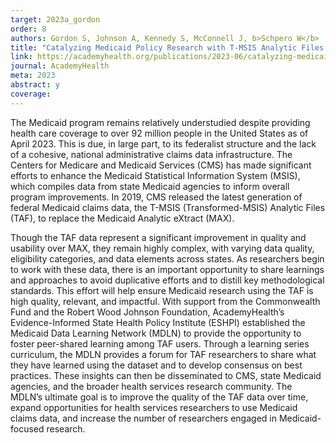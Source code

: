 ```yaml
---
target: 2023a_gordon
order: 8
authors: Gordon S, Johnson A, Kennedy S, McConnell J, b>Schpero W</b>
title: "Catalyzing Medicaid Policy Research with T-MSIS Analytic Files (TAF): Learnings from Year 1 of the Medicaid Data Learning Network (MDLN)"
link: https://academyhealth.org/publications/2023-06/catalyzing-medicaid-policy-research-t-msis-analytic-files-taf-learnings-year-1-medicaid-data-learning-network-mdln
journal: AcademyHealth
meta: 2023
abstract: y
coverage:
---
```

The Medicaid program remains relatively understudied despite providing health care coverage to over 92 million people in the United States as of April 2023. This is due, in large part, to its federalist structure and the lack of a cohesive, national administrative claims data infrastructure. The Centers for Medicare and Medicaid Services (CMS) has made significant efforts to enhance the Medicaid Statistical Information System (MSIS), which compiles data from state Medicaid agencies to inform overall program improvements. In 2019, CMS released the latest generation of federal Medicaid claims data, the T-MSIS (Transformed-MSIS) Analytic Files (TAF), to replace the Medicaid Analytic eXtract (MAX).

Though the TAF data represent a significant improvement in quality and usability over MAX, they remain highly complex, with varying data quality, eligibility categories, and data elements across states. As researchers begin to work with these data, there is an important opportunity to share learnings and approaches to avoid duplicative efforts and to distill key methodological standards. This effort will help ensure Medicaid research using the TAF is high quality, relevant, and impactful. With support from the Commonwealth Fund and the Robert Wood Johnson Foundation, AcademyHealth’s Evidence-Informed State Health Policy Institute (ESHPI) established the Medicaid Data Learning Network (MDLN) to provide the opportunity to foster peer-shared learning among TAF users. Through a learning series curriculum, the MDLN provides a forum for TAF researchers to share what they have learned using the dataset and to develop consensus on best practices. These insights can then be disseminated to CMS, state Medicaid agencies, and the broader health services research community. The MDLN’s ultimate goal is to improve the quality of the TAF data over time, expand opportunities for health services researchers to use Medicaid claims data, and increase the number of researchers engaged in Medicaid-focused research.